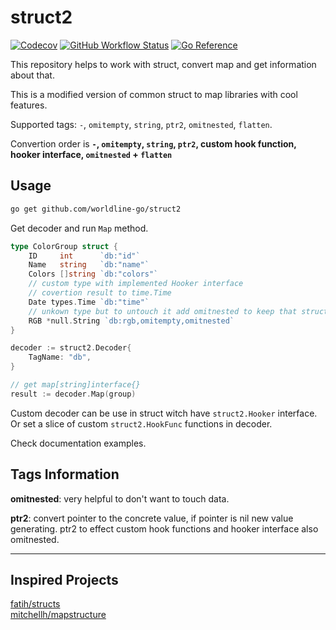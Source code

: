 # struct2

[![Codecov](https://img.shields.io/codecov/c/github/worldline-go/struct2?logo=codecov&style=flat-square)](https://app.codecov.io/gh/worldline-go/struct2)
[![GitHub Workflow Status](https://img.shields.io/github/workflow/status/worldline-go/struct2/Test?logo=github&style=flat-square&label=ci)](https://github.com/worldline-go/struct2/actions)
[![Go Reference](https://pkg.go.dev/badge/github.com/worldline-go/struct2.svg)](https://pkg.go.dev/github.com/worldline-go/struct2)

This repository helps to work with struct, convert map and get information about that.

This is a modified version of common struct to map libraries with cool features.

Supported tags: `-`, `omitempty`, `string`, `ptr2`, `omitnested`, `flatten`.

Convertion order is __`-`, `omitempty`, `string`, `ptr2`, custom hook function, hooker interface, `omitnested` + `flatten`__

## Usage

```sh
go get github.com/worldline-go/struct2
```

Get decoder and run `Map` method.

```go
type ColorGroup struct {
    ID     int      `db:"id"`
    Name   string   `db:"name"`
    Colors []string `db:"colors"`
    // custom type with implemented Hooker interface
    // covertion result to time.Time
    Date types.Time `db:"time"`
    // unkown type but to untouch it add omitnested to keep that struct type
    RGB *null.String `db:rgb,omitempty,omitnested`
}

decoder := struct2.Decoder{
    TagName: "db",
}

// get map[string]interface{}
result := decoder.Map(group)
```

Custom decoder can be use in struct witch have `struct2.Hooker` interface.  
Or set a slice of custom `struct2.HookFunc` functions in decoder.

Check documentation examples.

## Tags Information

__omitnested__: very helpful to don't want to touch data.

__ptr2__: convert pointer to the concrete value, if pointer is nil new value generating.
ptr2 to effect custom hook functions and hooker interface also omitnested.

---

## Inspired Projects

[fatih/structs](https://github.com/fatih/structs)  
[mitchellh/mapstructure](https://github.com/mitchellh/mapstructure)
